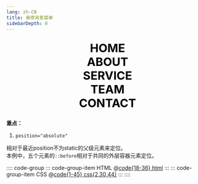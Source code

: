 ```yaml
---
lang: zh-CN
title: 悬停背景菜单
sidebarDepth: 0
---
```


<section class="menu-bg-container">
  <ul>
    <li class="menu-bg-item">
      <a href="#" data-text="home">home</a>
    </li>
    <li class="menu-bg-item">
      <a href="#" data-text="about">about</a>
    </li>
    <li class="menu-bg-item">
      <a href="#" data-text="service">service</a>
    </li>
    <li class="menu-bg-item">
      <a href="#" data-text="team">team</a>
    </li>
    <li class="menu-bg-item">
      <a href="#" data-text="contact">contact</a>
    </li>
  </ul>
</section>

<style scoped>
.menu-bg-container {
  position: relative;
  height: 200px;
  display: flex;
  justify-content: center;
  align-items: center;
  z-index: 1;
}
.menu-bg-container ul {
  display: flex;
  flex-direction: column;
  margin: 0;
  line-height: 1.2;
}
.menu-bg-item {
  list-style: none;
}
.menu-bg-item a {
  display: block;
  text-decoration: none;
  text-align: center;
  font-size: 30px;
  font-weight: 700;
  color: #000;
  text-transform: uppercase;
}
.menu-bg-item a::before {
  content: attr(data-text);
  position: absolute;
  top: 0;
  left: 0;
  width: 100%;
  height: 100%;
  z-index: -1;
  overflow: hidden;
  font-size: 3em;
  color: #2196f3;
  opacity: 0;
  line-height: 200px;
  transition: 0.5s;
}
.menu-bg-item:hover a::before {
  opacity: 1;
}
html.dark .menu-bg-item a {
  color: #fff;
}
</style>


**重点：**

1. `position="absolute"`

相对于最近position不为static的父级元素来定位。  
本例中，五个元素的`::before`相对于共同的外层容器元素定位。

:::: code-group
::: code-group-item HTML
@[code{18-36} html](./index.html)
:::
::: code-group-item CSS
@[code{1-45} css{2,30,44}](./style.css)
:::
::::

